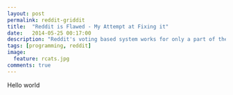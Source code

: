 ```yaml
---
layout: post
permalink: reddit-griddit
title:  "Reddit is Flawed - My Attempt at Fixing it"
date:   2014-05-25 00:17:00
description: "Reddit's voting based system works for only a part of the site. Reddit favors captions and titles over the images themseves. I attempted to fix that."
tags: [programming, reddit]
image:
  feature: rcats.jpg
comments: true
---
```


Hello world
